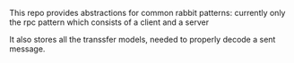This repo provides abstractions for common rabbit patterns:
currently only the rpc pattern which consists of a client and a server

It also stores all the transsfer models, needed to properly decode a sent message.